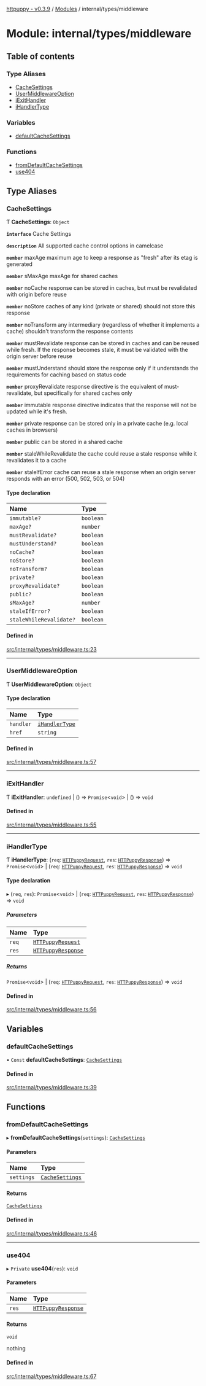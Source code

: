 [httpuppy - v0.3.9](../README.md) / [Modules](../modules.md) / internal/types/middleware

# Module: internal/types/middleware

## Table of contents

### Type Aliases

- [CacheSettings](internal_types_middleware.md#cachesettings)
- [UserMiddlewareOption](internal_types_middleware.md#usermiddlewareoption)
- [iExitHandler](internal_types_middleware.md#iexithandler)
- [iHandlerType](internal_types_middleware.md#ihandlertype)

### Variables

- [defaultCacheSettings](internal_types_middleware.md#defaultcachesettings)

### Functions

- [fromDefaultCacheSettings](internal_types_middleware.md#fromdefaultcachesettings)
- [use404](internal_types_middleware.md#use404)

## Type Aliases

### CacheSettings

Ƭ **CacheSettings**: `Object`

**`interface`** Cache Settings

**`description`** All supported cache control options in camelcase

**`member`** maxAge maximum age to keep a response as "fresh" after its etag is generated

**`member`** sMaxAge maxAge for shared caches

**`member`** noCache response can be stored in caches, but must be revalidated with origin before reuse

**`member`** noStore caches of any kind (private or shared) should not store this response

**`member`** noTransform any intermediary (regardless of whether it implements a cache) shouldn't transform the response contents

**`member`** mustRevalidate response can be stored in caches and can be reused while fresh. If the response becomes stale, it must be validated with the origin server before reuse

**`member`** mustUnderstand should store the response only if it understands the requirements for caching based on status code

**`member`** proxyRevalidate response directive is the equivalent of must-revalidate, but specifically for shared caches only

**`member`** immutable response directive indicates that the response will not be updated while it's fresh.

**`member`** private response can be stored only in a private cache (e.g. local caches in browsers)

**`member`** public can be stored in a shared cache

**`member`** staleWhileRevalidate the cache could reuse a stale response while it revalidates it to a cache

**`member`** staleIfError  cache can reuse a stale response when an origin server responds with an error (500, 502, 503, or 504)

#### Type declaration

| Name | Type |
| :------ | :------ |
| `immutable?` | `boolean` |
| `maxAge?` | `number` |
| `mustRevalidate?` | `boolean` |
| `mustUnderstand?` | `boolean` |
| `noCache?` | `boolean` |
| `noStore?` | `boolean` |
| `noTransform?` | `boolean` |
| `private?` | `boolean` |
| `proxyRevalidate?` | `boolean` |
| `public?` | `boolean` |
| `sMaxAge?` | `number` |
| `staleIfError?` | `boolean` |
| `staleWhileRevalidate?` | `boolean` |

#### Defined in

[src/internal/types/middleware.ts:23](https://github.com/abschill/httpuppy/blob/990fd4c/src/internal/types/middleware.ts#L23)

___

### UserMiddlewareOption

Ƭ **UserMiddlewareOption**: `Object`

#### Type declaration

| Name | Type |
| :------ | :------ |
| `handler` | [`iHandlerType`](internal_types_middleware.md#ihandlertype) |
| `href` | `string` |

#### Defined in

[src/internal/types/middleware.ts:57](https://github.com/abschill/httpuppy/blob/990fd4c/src/internal/types/middleware.ts#L57)

___

### iExitHandler

Ƭ **iExitHandler**: `undefined` \| () => `Promise`<`void`\> \| () => `void`

#### Defined in

[src/internal/types/middleware.ts:55](https://github.com/abschill/httpuppy/blob/990fd4c/src/internal/types/middleware.ts#L55)

___

### iHandlerType

Ƭ **iHandlerType**: (`req`: [`HTTPuppyRequest`](../interfaces/server.HTTPuppyRequest.md), `res`: [`HTTPuppyResponse`](../interfaces/server.HTTPuppyResponse.md)) => `Promise`<`void`\> \| (`req`: [`HTTPuppyRequest`](../interfaces/server.HTTPuppyRequest.md), `res`: [`HTTPuppyResponse`](../interfaces/server.HTTPuppyResponse.md)) => `void`

#### Type declaration

▸ (`req`, `res`): `Promise`<`void`\> \| (`req`: [`HTTPuppyRequest`](../interfaces/server.HTTPuppyRequest.md), `res`: [`HTTPuppyResponse`](../interfaces/server.HTTPuppyResponse.md)) => `void`

##### Parameters

| Name | Type |
| :------ | :------ |
| `req` | [`HTTPuppyRequest`](../interfaces/server.HTTPuppyRequest.md) |
| `res` | [`HTTPuppyResponse`](../interfaces/server.HTTPuppyResponse.md) |

##### Returns

`Promise`<`void`\> \| (`req`: [`HTTPuppyRequest`](../interfaces/server.HTTPuppyRequest.md), `res`: [`HTTPuppyResponse`](../interfaces/server.HTTPuppyResponse.md)) => `void`

#### Defined in

[src/internal/types/middleware.ts:56](https://github.com/abschill/httpuppy/blob/990fd4c/src/internal/types/middleware.ts#L56)

## Variables

### defaultCacheSettings

• `Const` **defaultCacheSettings**: [`CacheSettings`](internal_types_middleware.md#cachesettings)

#### Defined in

[src/internal/types/middleware.ts:39](https://github.com/abschill/httpuppy/blob/990fd4c/src/internal/types/middleware.ts#L39)

## Functions

### fromDefaultCacheSettings

▸ **fromDefaultCacheSettings**(`settings`): [`CacheSettings`](internal_types_middleware.md#cachesettings)

#### Parameters

| Name | Type |
| :------ | :------ |
| `settings` | [`CacheSettings`](internal_types_middleware.md#cachesettings) |

#### Returns

[`CacheSettings`](internal_types_middleware.md#cachesettings)

#### Defined in

[src/internal/types/middleware.ts:46](https://github.com/abschill/httpuppy/blob/990fd4c/src/internal/types/middleware.ts#L46)

___

### use404

▸ `Private` **use404**(`res`): `void`

#### Parameters

| Name | Type |
| :------ | :------ |
| `res` | [`HTTPuppyResponse`](../interfaces/server.HTTPuppyResponse.md) |

#### Returns

`void`

nothing

#### Defined in

[src/internal/types/middleware.ts:67](https://github.com/abschill/httpuppy/blob/990fd4c/src/internal/types/middleware.ts#L67)
